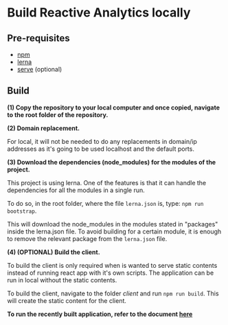 # Build Reactive Analytics locally

## Pre-requisites

- [npm](https://www.npmjs.com/)
- [lerna](https://lernajs.io/)
- [serve](https://www.npmjs.com/package/serve) (optional)

## Build

**(1) Copy the repository to your local computer and once copied, navigate to the root folder of the repository.**

**(2) Domain replacement.**

For local, it will not be needed to do any replacements in domain/ip addresses as it's going to be used localhost and the default ports.

**(3) Download the dependencies (node_modules) for the modules of the project.**

This project is using lerna. One of the features is that it can handle the dependencies for all the modules in a single run.

To do so, in the root folder, where the file `lerna.json` is, type: `npm run bootstrap`.

This will download the node_modules in the modules stated in "packages" inside the lerna.json file. To avoid building for a certain module, it is enough to remove the relevant package from the `lerna.json` file.

**(4) (OPTIONAL) Build the client.**

To build the client is only required when is wanted to serve static contents instead of running react app with it's own scripts. The application can be run in local without the static contents.

To build the client, navigate to the folder _client_ and run `npm run build`. This will create the static content for the client.

**To run the recently built application, refer to the document [here](../deployment/deploy-reactive-analytics-locally.md)**
